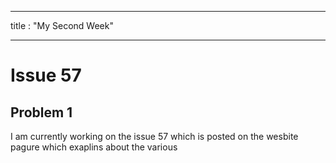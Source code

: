  ----
title : "My Second Week"

---
# Issue 57 

## Problem 1 

I am currently working on the issue 57 which is posted on the wesbite pagure which exaplins about the various   

